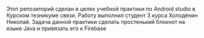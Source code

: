 Этот репозиторий сделан в целях учебной практики по Android studio в Курском тезникуме связи.
Работу выполнил студент 3 курса Холодёнин Николай.
Задача данной практики сделать простенький блокнот на языке Java и привязать его к Firebase

